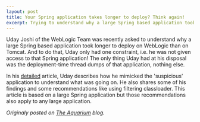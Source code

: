 ```yaml
---
layout: post
title: Your Spring application takes longer to deploy? Think again!
excerpt: Trying to understand why a large Spring based application took longer to deploy on WebLogic than on Tomcat...
---
```

Uday Joshi of the WebLogic Team was recently asked to understand why a large Spring based application took longer to deploy on WebLogic than on Tomcat. And to do that, Uday only had one constraint, i.e. he was not given access to that Spring application! The only thing Uday had at his disposal was the deployment-time thread dumps of that application, nothing else.

In his [detailed](https://community.oracle.com/people/Uday+Joshi-Oracle/blog/2015/06/02/spring-framework-based-application-on-weblogic-1213) article, Uday describes how he mimicked the 'suspicious' application to understand what was going on. He also shares some of his findings and some recommendations like using filtering classloader. This article is based on a large Spring application but those recommendations also apply to any large application. 

*Originaly posted on [The Aquarium](https://blogs.oracle.com/weblogicserver/your-spring-application-takes-longer-to-deploy-think-again) blog.*
